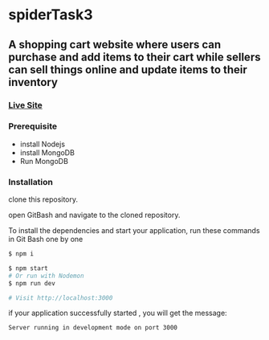 # spiderTask3

## A shopping cart website where users can purchase and add items to their cart while sellers can sell things online and update items to their inventory
### [Live Site](https://e-kart.herokuapp.com/)
### Prerequisite
- install Nodejs
- install MongoDB
- Run MongoDB

### Installation
clone this repository.

open GitBash and navigate to the cloned repository.

To install the dependencies and start your application, run these commands in Git Bash one by one

```sh
$ npm i
```

```sh
$ npm start
# Or run with Nodemon
$ npm run dev

# Visit http://localhost:3000
```

if your application successfully started , you will get the message:
```sh
Server running in development mode on port 3000
```
